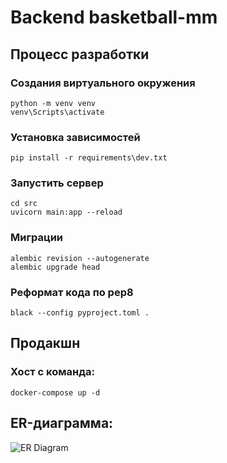 # Backend basketball-mm
## Процесс разработки
### Создания виртуального окружения
```shell
python -m venv venv
venv\Scripts\activate
```
### Установка зависимостей
```shell
pip install -r requirements\dev.txt
```
### Запустить сервер
```shell
cd src
uvicorn main:app --reload
```
### Миграции
```shell
alembic revision --autogenerate
alembic upgrade head
```
### Реформат кода по pep8
```shell
black --config pyproject.toml . 
```
## Продакшн
### Хост с команда:
```shell
docker-compose up -d
```
## ER-диаграмма:
![ER Diagram](ER.jpg)

